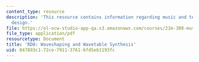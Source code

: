 ```yaml
---
content_type: resource
description: 'This resource contains information regarding music and technology: Sound
  design.'
file: https://ol-ocw-studio-app-qa.s3.amazonaws.com/courses/21m-380-music-and-technology-sound-design-spring-2016/047893c172ce791137616fd5eb1193fc_MIT21M_380S16_assn_rd8.pdf
file_type: application/pdf
resourcetype: Document
title: 'RD8: Waveshaping and Wavetable Synthesis'
uid: 047893c1-72ce-7911-3761-6fd5eb1193fc
---
```

